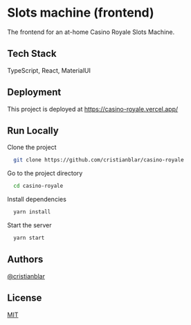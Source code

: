 # Slots machine (frontend)

The frontend for an at-home Casino Royale Slots Machine.

## Tech Stack

TypeScript, React, MaterialUI

## Deployment

This project is deployed at <https://casino-royale.vercel.app/>

## Run Locally

Clone the project

```bash
  git clone https://github.com/cristianblar/casino-royale
```

Go to the project directory

```bash
  cd casino-royale
```

Install dependencies

```bash
  yarn install
```

Start the server

```bash
  yarn start
```

## Authors

[@cristianblar](https://github.com/cristianblar)

## License

[MIT](https://choosealicense.com/licenses/mit/)
